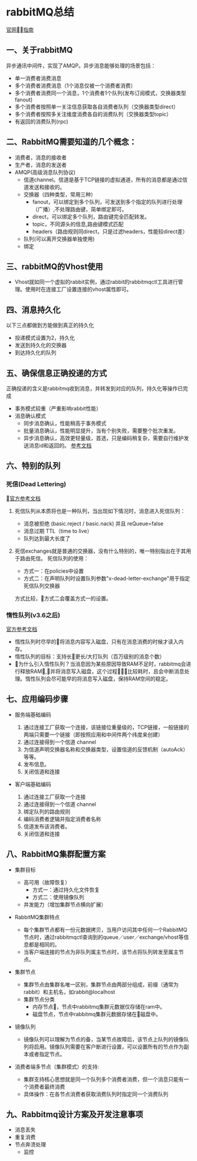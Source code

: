 # rabbitMQ总结

[官网指南](http://www.rabbitmq.com/getstarted.html)

## 一、关于rabbitMQ

异步通讯中间件，实现了AMQP。异步消息能够处理的场景包括：
* 单一消费者消费消息
* 多个消费者消费消息（1个消息仅被一个消费者消费）
* 多个消费者消费同一个消息，1个消费者1个队列(发布订阅模式，交换器类型fanout)
* 多个消费者按照单一关注信息获取各自消费者队列（交换器类型direct）
* 多个消费者按照多关注维度消费各自的消费队列（交换器类型topic）
* 有返回的消费队列(rpc)

## 二、RabbitMQ需要知道的几个概念：
* 消费者，消息的接收者
* 生产者，消息的发送者
* AMQP(高级消息队列协议)
    * 信道channel。信道是基于TCP链接的虚拟通道，所有的消息都是通过信道发送和接收的。
    * 交换器（四种类型，常用三种）
        * fanout，可以绑定到多个队列，可发送到多个指定的队列进行处理（广播）,不处理路由键，简单绑定即可。
        * direct，可以绑定多个队列，路由键完全匹配转发。
        * topic，不同源头的信息,路由键模式匹配
        * headers（路由规则同direct，只是过滤headers，性能较direct差）
    * 队列(可以离开交换器单独使用)
    * 绑定
## 三、rabbitMQ的Vhost使用
* Vhost就如同一个虚拟的rabbit实例，通过rabbit的rabbitmqctl工具进行管理。使用时在连接工厂设置连接的vhost属性即可。

## 四、消息持久化
以下三点都做到方能做到真正的持久化
* 投递模式设置为2，持久化
* 发送到持久化的交换器
* 到达持久化的队列

## 五、确保信息正确投递的方式
正确投递的含义是rabbitmq收到消息，并转发到对应的队列，持久化等操作已完成
* 事务模式较重（严重影响rabbit性能）
* 消息确认模式
    * 同步消息确认，性能稍高于事务模式
    * 批量消息确认，性能明显提升，当有个别失败，需要整个批次重发。
    * 异步消息确认，高效更轻量级，首选，只是编码稍复杂，需要自行维护发送消息id和返回的。
[参考文档](https://cloud.tencent.com/developer/article/1338402)

## 六、特别的队列
### 死信(Dead Lettering)
[官方参考文档](https://www.rabbitmq.com/dlx.html)
1. 死信队列从本质将也是一种队列，当出现如下情况时，消息进入死信队列：
    * 消息被拒绝 (basic.reject / basic.nack) 并且 reQueue=false
    * 消息过期 TTL（time to live）
    * 队列达到最大长度了

2. 死信exchanges就是普通的交换器，没有什么特别的，唯一特别指出在于其用于路由死信。
死信队列的使用：
    * 方式一：在policies中设置
    * 方式二：在声明队列时设置队列参数"x-dead-letter-exchange"用于指定死信队列交换器

    方式比较，方式二会覆盖方式一的设置。



### 惰性队列(v3.6之后)
[官方参考文档](https://www.rabbitmq.com/lazy-queues.html)
* 惰性队列时尽早的将消息内容写入磁盘，只有在消息消费的时候才读入内存。
* 惰性队列的目标：支持长更长/大打队列（百万级别的消息个数）
* 为什么引入惰性队列？当消息因为某些原因导致RAM不足时，rabbitmq会进行释放RAM,并将消息写入磁盘，这个过程比较耗时，且会中断消息处理。惰性队列会尽可能早的将消息写入磁盘，保持RAM空间的稳定。


## 七、应用编码步骤
*  服务端基础编码
    1. 通过连接工厂获取一个连接，该链接位重量级的，TCP链接，一般链接的两端只需要一个链接（即按照应用和中间件两个纬度来创建）
    2. 通过连接得到一个信道 channel
    3. 为信道声明交换器名称和交换器类型，设置信道的反馈机制（autoAck）等等。
    4. 发布信息。
    5. 关闭信道和连接

* 客户端基础编码
    1. 通过连接工厂获取一个连接
    2. 通过连接得到一个信道 channel
    3. 绑定队列的路由规则
    4. 编码消费者逻辑并指定消费者名称
    5. 信道发布该消费者。
    6. 关闭信道和连接

## 八、RabbitMQ集群配置方案
* 集群目标
    * 高可用（故障恢复）
        * 方式一：通过持久化文件恢复
        * 方式二：使用镜像队列
    * 并发能力（增加集群节点横向扩展）
*  RabbitMQ集群特点
    * 每个集群节点都有一份元数据拷贝，当用户访问其中任何一个RabbitMQ节点时，通过rabbitmqctl查询到的queue／user／exchange/vhost等信息都是相同的。
    * 当客户端连接的节点为非队列属主节点时，该节点将队列转发至属主节点。
* 集群节点
    * 集群节点由集群名唯一区别，集群节点由两部分组成，前缀（通常为rabbit）和主机名，如rabbit@localhost
    * 集群节点分类
        * 内存节点，节点中rabbitmq集群元数据仅存储在ram中。
        * 磁盘节点，节点中rabbitmq集群元数据存储在磁盘中。
* 镜像队列
    * 镜像队列可以理解为节点的备，当某节点故障后，该节点上队列的镜像队列将启用。镜像队列需要在客户断进行设置，可以设置所有的节点作为副本或者指定节点。

* 消费者端多节点（集群模式）的支持:
    * 集群支持核心思想就是同一个队列多个消费者消费，但一个消息只能有一个消费者最终消费
    * 具体操作：在各节点消费者获取消费队列时指定同一个消费队列

## 九、Rabbitmq设计方案及开发注意事项
* 消息丢失
* 重复消费
* 节点奔溃处理
    * 监控